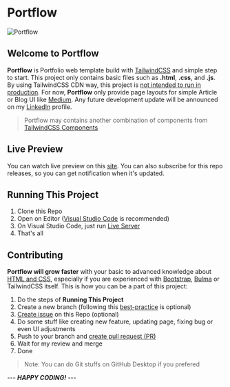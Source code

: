 # Portflow

![Portflow](https://i.imgur.com/DuNIzVt.jpg)

## Welcome to Portflow

**Portflow** is Portfolio web template build with [TailwindCSS](https://tailwindcss.com/) and simple step to start. This project only contains basic files such as **.html**, **.css**, and **.js**. By using TailwindCSS CDN way, this project is [not intended to run in production](https://tailwindcss.com/docs/installation/play-cdn). For now, **Portflow** only provide page layouts for simple Article or Blog UI like [Medium](https://medium.com/). Any future development update will be announced on my [LinkedIn](https://www.linkedin.com/in/agil3st/) profile.

> Portflow may contains another combination of components from [TailwindCSS Components](https://tailwindcomponents.com/)

## Live Preview

You can watch live preview on this [site](https://portflow.layground.id/). You can also subscribe for this repo releases, so you can get notification when it's updated.

## Running This Project

1. Clone this Repo
2. Open on Editor ([Visual Studio Code](https://code.visualstudio.com/) is recommended)
3. On Visual Studio Code, just run [Live Server](https://marketplace.visualstudio.com/items?itemName=ritwickdey.LiveServer)
4. That's all

## Contributing

**Portflow will grow faster** with your basic to advanced knowledge about [HTML and CSS](https://www.w3schools.com/), especially if you are experienced with [Bootstrap](https://getbootstrap.com/), [Bulma](https://bulma.io/) or TailwindCSS itself. This is how you can be a part of this project:

1. Do the steps of **Running This Project**
2. Create a new branch (following this [best-practice](https://hackernoon.com/git-branch-naming-convention-7-best-practices-to-follow-1c2l33g2) is optional)
3. [Create issue](https://github.com/agil3st/portflow/issues) on this Repo (optional)
4. Do some stuff like creating new feature, updating page, fixing bug or even UI adjustments
5. Push to your branch and [create pull request (PR)](https://docs.github.com/en/desktop/contributing-and-collaborating-using-github-desktop/working-with-your-remote-repository-on-github-or-github-enterprise/creating-an-issue-or-pull-request)
6. Wait for my review and merge
7. Done

> Note: You can do Git stuffs on GitHub Desktop if you prefered

--- ***HAPPY CODING!*** ---
